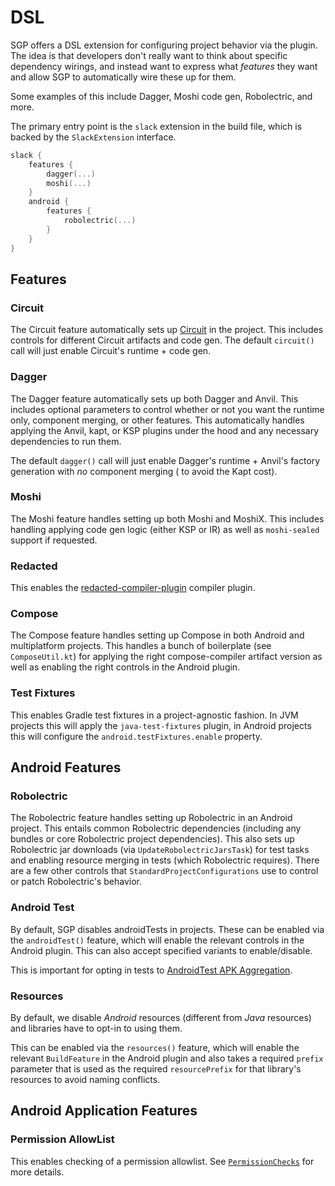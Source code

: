 DSL
===

SGP offers a DSL extension for configuring project behavior via the plugin. The idea is that developers don't really
want to think about specific dependency wirings, and instead want to express what _features_ they want and allow SGP to
automatically wire these up for them.

Some examples of this include Dagger, Moshi code gen, Robolectric, and more.

The primary entry point is the `slack` extension in the build file, which is backed by the `SlackExtension` interface.

```kotlin
slack {
    features {
        dagger(...)
        moshi(...)
    }
    android {
        features {
            robolectric(...)
        }
    }
}
```

## Features

### Circuit

The Circuit feature automatically sets up [Circuit](https://github.com/slackhq/circuit) in the project. This includes
controls for different Circuit artifacts and code gen. The default `circuit()` call will just enable Circuit's
runtime + code gen.

### Dagger

The Dagger feature automatically sets up both Dagger and Anvil. This includes optional parameters to control whether or
not you want the runtime only, component merging, or other features. This automatically handles applying the Anvil,
kapt, or KSP plugins under the hood and any necessary dependencies to run them.

The default `dagger()` call will just enable Dagger's runtime + Anvil's factory generation with _no_ component merging (
to avoid the Kapt cost).

### Moshi

The Moshi feature handles setting up both Moshi and MoshiX. This includes handling applying code gen logic (either KSP
or IR) as well as `moshi-sealed` support if requested.

### Redacted

This enables the [redacted-compiler-plugin](https://github.com/zacsweers/redacted-compiler-plugin) compiler plugin.

### Compose

The Compose feature handles setting up Compose in both Android and multiplatform projects. This handles a bunch of
boilerplate (see `ComposeUtil.kt`) for applying the right compose-compiler artifact version as well as enabling the
right controls in the Android plugin.

### Test Fixtures

This enables Gradle test fixtures in a project-agnostic fashion. In JVM projects this will apply the `java-test-fixtures` plugin, in Android projects this will configure the `android.testFixtures.enable` property.

## Android Features

### Robolectric

The Robolectric feature handles setting up Robolectric in an Android project. This entails common Robolectric
dependencies (including any bundles or core Robolectric project dependencies). This also sets up Robolectric jar
downloads (via `UpdateRobolectricJarsTask`) for test tasks and enabling resource merging in tests (which Robolectric
requires). There are a few other controls that `StandardProjectConfigurations` use to control or patch Robolectric's
behavior.

### Android Test

By default, SGP disables androidTests in projects. These can be enabled via the `androidTest()` feature, which will enable the relevant controls in the Android plugin. This can also accept specified variants to enable/disable.

This is important for opting in tests to [AndroidTest APK Aggregation](/utilities/#androidtest-apk-aggregation).

### Resources

By default, we disable _Android_ resources (different from _Java_ resources) and libraries have to opt-in to using them.

This can be enabled via the `resources()` feature, which will enable the relevant `BuildFeature` in the Android plugin and also takes a required `prefix` parameter that is used as the required `resourcePrefix` for that library's resources to avoid naming conflicts.

## Android Application Features

### Permission AllowList

This enables checking of a permission allowlist. See [`PermissionChecks`](/utilities/#permissionchecks) for more
details.